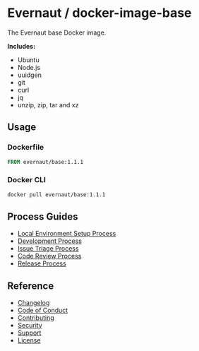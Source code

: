 # Evernaut / docker-image-base

The Evernaut base Docker image.

**Includes:**

- Ubuntu
- Node.js
- uuidgen
- git
- curl
- jq
- unzip, zip, tar and xz

## Usage

### Dockerfile

```Dockerfile
FROM evernaut/base:1.1.1
```

### Docker CLI

```sh
docker pull evernaut/base:1.1.1
```

## Process Guides

- [Local Environment Setup Process](./docs/LOCAL_ENVIRONMENT_SETUP_PROCESS.md "Local Environment Setup Process")
- [Development Process](./docs/DEVELOPMENT_PROCESS.md "Development Process")
- [Issue Triage Process](./docs/ISSUE_TRIAGE_PROCESS.md "Issue Triage Process")
- [Code Review Process](./docs/CODE_REVIEW_PROCESS.md "Code Review Process")
- [Release Process](./docs/RELEASE_PROCESS.md "Release Process")

## Reference

- [Changelog](./CHANGELOG.md "Changelog")
- [Code of Conduct](./docs/CODE_OF_CONDUCT.md "Code of Conduct")
- [Contributing](./docs/CONTRIBUTING.md "Contributing")
- [Security](./docs/SECURITY.md "Security")
- [Support](./docs/SUPPORT.md "Support")
- [License](./LICENSE.md "License")
